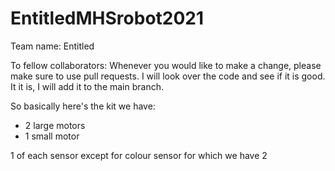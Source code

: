 # EntitledMHSrobot2021
Team name: Entitled

To fellow collaborators:
Whenever you would like to make a change, please make sure to use pull requests. I will look over the code and see if it is good. It it is, I will add it to the main branch.

So basically here's the  kit we have:

- 2 large motors
- 1 small motor

1 of each sensor except for colour sensor for which  we have 2